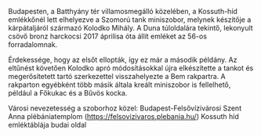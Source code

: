 Budapesten, a Batthyány tér villamosmegálló közelében, a Kossuth-híd emlékkőnél lett elhelyezve a Szomorú tank miniszobor, melynek készítője a kárpátaljáról származó Kolodko Mihály. A Duna túloldalára tekintő, lekonyult csövő bronz harckocsi 2017 áprilisa óta állít emléket az 56-os forradalomnak.

Érdekessége, hogy az elsőt ellopták, így ez már a második példány. Az eltűnést követően Kolodko apró módosításokkal újra elkészítette a tankot és megerősítetett tartó szerkezettel visszahelyezte a Bem rakpartra. A rakparton egyébként több másik általa kreált miniszobor is fellelhető, például a Főkukac és a Bűvös kocka.

Városi nevezetesség a szoborhoz közel:
Budapest-Felsővízivárosi Szent Anna plébániatemplom (https://felsovizivaros.plebania.hu/)
Kossuth híd emléktáblája budai oldal